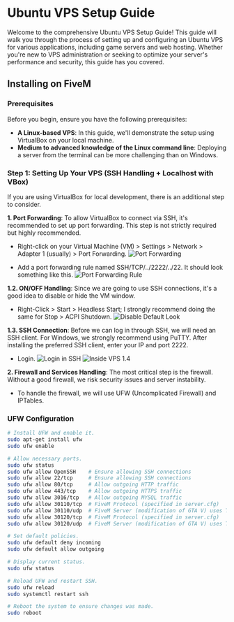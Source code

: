 # Ubuntu VPS Setup Guide

Welcome to the comprehensive Ubuntu VPS Setup Guide! This guide will walk you through the process of setting up and configuring an Ubuntu VPS for various applications, including game servers and web hosting. Whether you're new to VPS administration or seeking to optimize your server's performance and security, this guide has you covered.

## Installing on FiveM

### Prerequisites

Before you begin, ensure you have the following prerequisites:

- **A Linux-based VPS**: In this guide, we'll demonstrate the setup using VirtualBox on your local machine.
- **Medium to advanced knowledge of the Linux command line**: Deploying a server from the terminal can be more challenging than on Windows.

### Step 1: Setting Up Your VPS (SSH Handling + Localhost with VBox)

If you are using VirtualBox for local development, there is an additional step to consider.

**1. Port Forwarding**: To allow VirtualBox to connect via SSH, it's recommended to set up port forwarding. This step is not strictly required but highly recommended.

   - Right-click on your Virtual Machine (VM) > Settings > Network > Adapter 1 (usually) > Port Forwarding.
   ![Port Forwarding](https://github.com/ferrnnaando/fivem-gameserver-setup/assets/77246868/d7229cd7-591c-4634-8857-f323aed2a4fa)

   - Add a port forwarding rule named SSH/TCP/../2222/../22. It should look something like this.
   ![Port Forwarding Rule](https://github.com/ferrnnaando/fivem-gameserver-setup/assets/77246868/d57c42ac-1603-4e69-bf1e-97bb0f735b01)

**1.2. ON/OFF Handling**: Since we are going to use SSH connections, it's a good idea to disable or hide the VM window.

   - Right-Click > Start > Headless Start; I strongly recommend doing the same for Stop > ACPI Shutdown.
   ![Disable Default Look](https://github.com/ferrnnaando/fivem-gameserver-setup/assets/77246868/618baada-35f9-415c-9d71-9cd5cfc9569a)

**1.3. SSH Connection**: Before we can log in through SSH, we will need an SSH client. For Windows, we strongly recommend using PuTTY. After installing the preferred SSH client, enter your IP and port 2222.

- Login.
![Login in SSH](https://github.com/ferrnnaando/fivem-gameserver-setup/assets/77246868/b048e1d9-1d41-43cf-ab50-d7854533b679)
![Inside VPS 1.4](https://github.com/ferrnnaando/fivem-gameserver-setup/assets/77246868/54109be2-ae7c-44d2-9dce-49953ca42044)

**2. Firewall and Services Handling**: The most critical step is the firewall. Without a good firewall, we risk security issues and server instability.

   - To handle the firewall, we will use UFW (Uncomplicated Firewall) and IPTables.

   ### UFW Configuration

   ```bash
   # Install UFW and enable it.
   sudo apt-get install ufw
   sudo ufw enable

   # Allow necessary ports.
   sudo ufw status
   sudo ufw allow OpenSSH    # Ensure allowing SSH connections
   sudo ufw allow 22/tcp     # Ensure allowing SSH connections
   sudo ufw allow 80/tcp     # Allow outgoing HTTP traffic
   sudo ufw allow 443/tcp    # Allow outgoing HTTPS traffic
   sudo ufw allow 3016/tcp   # Allow outgoing MYSQL traffic
   sudo ufw allow 30110/tcp  # FiveM Protocol (specified in server.cfg)
   sudo ufw allow 30110/udp  # FiveM Server (modification of GTA V) uses TCP ports 30120 and 30110.
   sudo ufw allow 30120/tcp  # FiveM Protocol (specified in server.cfg)
   sudo ufw allow 30120/udp  # FiveM Server (modification of GTA V) uses TCP ports 30120 and 30110.

   # Set default policies.
   sudo ufw default deny incoming
   sudo ufw default allow outgoing

   # Display current status.
   sudo ufw status

   # Reload UFW and restart SSH.
   sudo ufw reload
   sudo systemctl restart ssh

   # Reboot the system to ensure changes was made.
   sudo reboot
```
